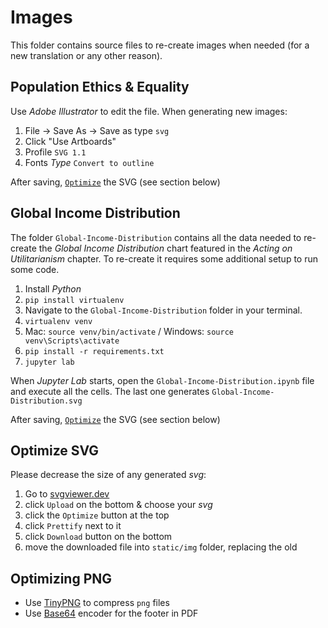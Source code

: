 # Images

This folder contains source files to re-create images when needed (for a new translation or any other reason).

## Population Ethics & Equality

Use _Adobe Illustrator_ to edit the file. When generating new images:

1. File -> Save As -> Save as type `svg`
2. Click "Use Artboards"
3. Profile `SVG 1.1`
4. Fonts _Type_ `Convert to outline`

After saving, [`Optimize`](#optimize-svg) the SVG (see section below)

## Global Income Distribution

The folder `Global-Income-Distribution` contains all the data needed to re-create the _Global Income Distribution_ chart featured in the _Acting on Utilitarianism_ chapter. To re-create it requires some additional setup to run some code.

1. Install _Python_
2. `pip install virtualenv`
3. Navigate to the `Global-Income-Distribution` folder in your terminal.
4. `virtualenv venv`
5. Mac: `source venv/bin/activate` / Windows: `source venv\Scripts\activate`
6. `pip install -r requirements.txt`
7. `jupyter lab`

When _Jupyter Lab_ starts, open the `Global-Income-Distribution.ipynb` file and execute all the cells. The last one generates `Global-Income-Distribution.svg`

After saving, [`Optimize`](#optimize-svg) the SVG (see section below)

## Optimize SVG

Please decrease the size of any generated _svg_:

1. Go to [svgviewer.dev](https://www.svgviewer.dev/)
2. click `Upload` on the bottom & choose your _svg_
3. click the `Optimize` button at the top
4. click `Prettify` next to it
5. click `Download` button on the bottom
6. move the downloaded file into `static/img` folder, replacing the old

## Optimizing PNG

- Use [TinyPNG](https://tinypng.com/) to compress `png` files
- Use [Base64](https://www.base64-image.de/) encoder for the footer in PDF
